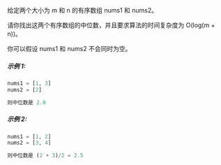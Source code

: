 给定两个大小为 m 和 n 的有序数组 nums1 和 nums2。

请你找出这两个有序数组的中位数，并且要求算法的时间复杂度为 O(log(m + n))。

你可以假设 nums1 和 nums2 不会同时为空。

##### 示例 1:

```php
nums1 = [1, 3]
nums2 = [2]

则中位数是 2.0
```

##### 示例 2:

```php
nums1 = [1, 2]
nums2 = [3, 4]

则中位数是 (2 + 3)/2 = 2.5
```